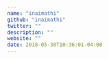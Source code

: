 ```yaml
---
name: "inaimathi"
github: "inaimathi"
twitter: ""
description: ""
website: ""
date: 2018-05-30T10:36:01-04:00
---
```

